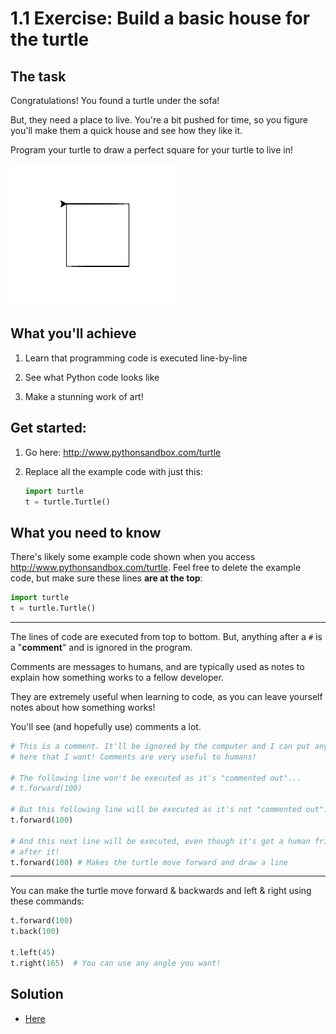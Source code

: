 # 1.1 Exercise: Build a basic house for the turtle

## The task

Congratulations! You found a turtle under the sofa!

But, they need a place to live. You're a bit pushed for time, so you figure you'll make
them a quick house and see how they like it.

Program your turtle to draw a perfect square for your turtle to live in!


![Square](1.1-square.png?raw=true "A square")


## What you'll achieve

1) Learn that programming code is executed line-by-line

2) See what Python code looks like

3) Make a stunning work of art!


## Get started:

1) Go here: http://www.pythonsandbox.com/turtle

2) Replace all the example code with just this:

    ```python
    import turtle
    t = turtle.Turtle()
    ```


## What you need to know

There's likely some example code shown when you access
http://www.pythonsandbox.com/turtle. Feel free to delete the example code, but make sure
these lines **are at the top**:

```python
import turtle
t = turtle.Turtle()
```

---

The lines of code are executed from top to bottom. But, anything after a `#` is a
"**comment**" and is ignored in the program.

Comments are messages to humans, and are typically used as notes to explain how
something works to a fellow developer.

They are extremely useful when learning to code, as you can leave yourself notes about
how something works!

You'll see (and hopefully use) comments a lot.

```python
# This is a comment. It'll be ignored by the computer and I can put any giberish in
# here that I want! Comments are very useful to humans!

# The following line won't be executed as it's "commented out"...
# t.forward(100)

# But this following line will be executed as it's not "commented out"...
t.forward(100)

# And this next line will be executed, even though it's got a human friendly comment
# after it!
t.forward(100) # Makes the turtle move forward and draw a line
```

---

You can make the turtle move forward & backwards and left & right using these commands:

```python
t.forward(100)
t.back(100)

t.left(45)
t.right(165)  # You can use any angle you want!
```


## Solution

* [Here](1.1-solution.md)
